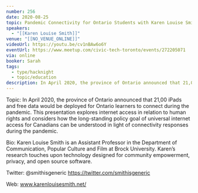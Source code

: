 ```yaml
---
number: 256
date: 2020-08-25
topic: Pandemic Connectivity for Ontario Students with Karen Louise Smith
speakers:
  - "[[Karen Louise Smith]]"
venue: "[[NO_VENUE_ONLINE]]"
videoUrl: https://youtu.be/cv1nBAw6o6Y
eventUrl: https://www.meetup.com/civic-tech-toronto/events/272205071
via: online
booker: Sarah
tags:
  - type/hacknight
  - topic/education
description: In April 2020, the province of Ontario announced that 21,00 iPads and free data would be deployed for Ontario learners to connect during the pandemic. This presentation explores internet access in relation to human rights and considers how the long-standing policy goal of universal internet access for Canadians can be understood in light of connectivity responses during the pandemic.
---
```


Topic:
In April 2020, the province of Ontario announced that 21,00 iPads and free data would be deployed for Ontario learners to connect during the pandemic. This presentation explores internet access in relation to human rights and considers how the long-standing policy goal of universal internet access for Canadians can be understood in light of connectivity responses during the pandemic.

Bio:
Karen Louise Smith is an Assistant Professor in the Department of Communication, Popular Culture and Film at Brock University. Karen’s research touches upon technology designed for community empowerment, privacy, and open source software.

Twitter: @smithisgeneric https://twitter.com/smithisgeneric

Web: www.karenlouisesmith.net/
